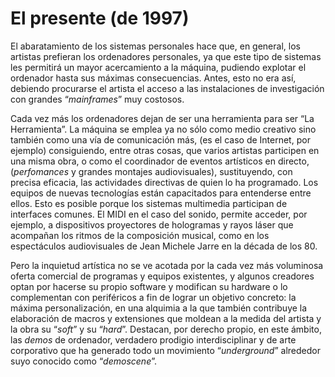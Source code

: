 # El presente \(de 1997\)

El abaratamiento de los sistemas personales hace que, en general, los artistas prefieran los ordenadores personales, ya que este tipo de sistemas les permitirá un mayor acercamiento a la máquina, pudiendo explotar el ordenador hasta sus máximas consecuencias. Antes, esto no era así, debiendo procurarse el artista el acceso a las instalaciones de investigación con grandes “_mainframes_” muy costosos.

Cada vez más los ordenadores dejan de ser una herramienta para ser “La Herramienta”. La máquina se emplea ya no sólo como medio creativo sino también como una vía de comunicación más, \(es el caso de Internet, por ejemplo\) consiguiendo, entre otras cosas, que varios artistas participen en una misma obra, o como el coordinador de eventos artísticos en directo, \(_perfomances_ y grandes montajes audiovisuales\), sustituyendo, con precisa eficacia, las actividades directivas de quien lo ha programado. Los equipos de nuevas tecnologías están capacitados para entenderse entre ellos. Esto es posible porque los sistemas multimedia participan de interfaces comunes. El MIDI en el caso del sonido, permite acceder, por ejemplo, a dispositivos proyectores de hologramas y rayos láser que acompañan los ritmos de la composición musical, como en los espectáculos audiovisuales de Jean Michele Jarre en la década de los 80.

Pero la inquietud artística no se ve acotada por la cada vez más voluminosa oferta comercial de programas y equipos existentes, y algunos creadores optan por hacerse su propio software y modifican su hardware o lo complementan con periféricos a fin de lograr un objetivo concreto: la máxima personalización, en una alquimia a la que también contribuye la elaboración de macros y extensiones que moldean a la medida del artista y la obra su “_soft_” y su “_hard_”. Destacan, por derecho propio, en este ámbito, las _demos_ de ordenador, verdadero prodigio interdisciplinar y de arte corporativo que ha generado todo un movimiento “_underground_” alrededor suyo conocido como “_demoscene_”.

